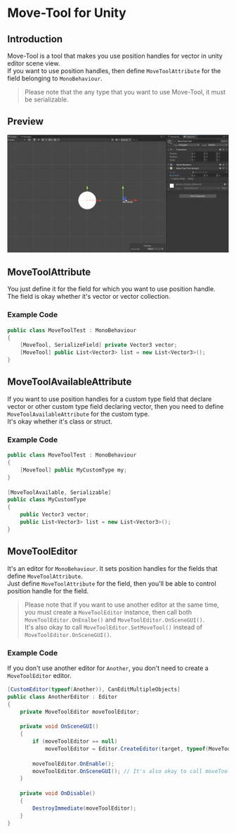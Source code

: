 # Move-Tool for Unity

## Introduction

Move-Tool is a tool that makes you use position handles for vector in unity editor scene view.  
If you want to use position handles, then define `MoveToolAttribute` for the field belonging to `MonoBehaviour`.  

> Please note that the any type that you want to use Move-Tool, it must be serializable.


## Preview

![preview1](/images/vector-movetool-control.webp)


## MoveToolAttribute

You just define it for the field for which you want to use position handle.  
The field is okay whether it's vector or vector collection.


### Example Code

```c#
public class MoveToolTest : MonoBehaviour
{
    [MoveTool, SerializeField] private Vector3 vector;
    [MoveTool] public List<Vector3> list = new List<Vector3>();
}
```

## MoveToolAvailableAttribute

If you want to use position handles for a custom type field that declare vector or other custom type field declaring vector, then you need to define `MoveToolAvailableAttribute` for the custom type.  
It's okay whether it's class or struct.  

### Example Code

```c#
public class MoveToolTest : MonoBehaviour
{
    [MoveTool] public MyCustomType my;
}

[MoveToolAvailable, Serializable]
public class MyCustomType
{
    public Vector3 vector;
    public List<Vector3> list = new List<Vector3>();
}
```

## MoveToolEditor

It's an editor for `MonoBehaviour`. It sets position handles for the fields that define `MoveToolAttribute`.  
Just define `MoveToolAttribute` for the field, then you'll be able to control position handle for the field.

> Please note that if you want to use another editor at the same time, you must create a `MoveToolEditor` instance, then call both `MoveToolEditor.OnEnalbe()` and `MoveToolEditor.OnSceneGUI()`.  
> It's also okay to call `MoveToolEditor.SetMoveTool()` instead of `MoveToolEditor.OnSceneGUI()`.


### Example Code

If you don't use another editor for `Another`, you don't need to create a `MoveToolEditor` editor.

```cs
[CustomEditor(typeof(Another)), CanEditMultipleObjects]
public class AnotherEditor : Editor
{
    private MoveToolEditor moveToolEditor;

    private void OnSceneGUI()
    {
        if (moveToolEditor == null)
            moveToolEditor = Editor.CreateEditor(target, typeof(MoveToolEditor)) as MoveToolEditor;

        moveToolEditor.OnEnable();
        moveToolEditor.OnSceneGUI(); // It's also okay to call moveToolEditor.SetMoveTool() instead of it.
    }

    private void OnDisable()
    {
        DestroyImmediate(moveToolEditor);
    }
}
```
